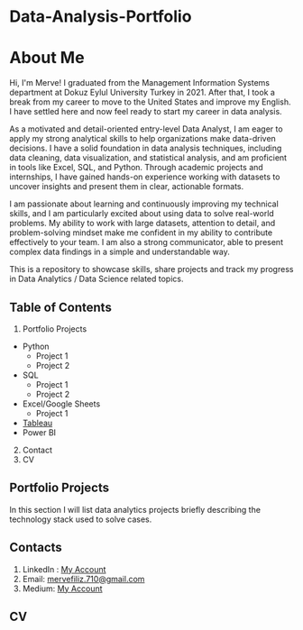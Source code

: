 # Data-Analysis-Portfolio
# About Me

Hi, I'm Merve! I graduated from the Management Information Systems department at Dokuz Eylul University Turkey in 2021. After that, I took a break from my career to move to the United States and improve my English. I have settled here and now feel ready to start my career in data analysis.

As a motivated and detail-oriented entry-level Data Analyst, I am eager to apply my strong analytical skills to help organizations make data-driven decisions. I have a solid foundation in data analysis techniques, including data cleaning, data visualization, and statistical analysis, and am proficient in tools like Excel, SQL, and Python. Through academic projects and internships, I have gained hands-on experience working with datasets to uncover insights and present them in clear, actionable formats.

I am passionate about learning and continuously improving my technical skills, and I am particularly excited about using data to solve real-world problems. My ability to work with large datasets, attention to detail, and problem-solving mindset make me confident in my ability to contribute effectively to your team. I am also a strong communicator, able to present complex data findings in a simple and understandable way.

This is a repository to showcase skills, share projects and track my progress in Data Analytics / Data Science related topics.

## Table of Contents

1. Portfolio Projects
   
  - Python
    * Project 1
    * Project 2 
  - SQL
    * Project 1
    * Project 2  
  - Excel/Google Sheets
    * Project 1
  - [Tableau](https://public.tableau.com/app/profile/merve8068/vizzes)
  - Power BI

2. Contact
3. CV

## Portfolio Projects

In this section I will list data analytics projects briefly describing the technology stack used to solve cases.

## Contacts
1. LinkedIn : [My Account](https://www.linkedin.com/in/merve-filiz-baker-a196b1174/)
2. Email: mervefiliz.710@gmail.com
3. Medium: [My Account](https://medium.com/@mervefiliz.710)
   
## CV




